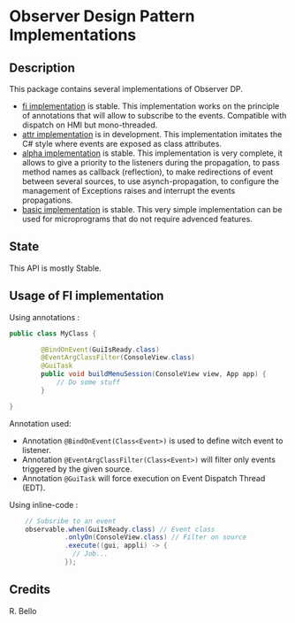 # Observer Design Pattern Implementations

## Description

This package contains several implementations of Observer DP.

- [fi implementation](https://github.com/rbello/java-toolkit/tree/master/src/core/fr/evolya/javatoolkit/events/fi) is stable. This implementation works on the principle of annotations that will allow to subscribe to the events. Compatible with dispatch on HMI but mono-threaded.
- [attr implementation](https://github.com/rbello/java-toolkit/tree/master/src/core/fr/evolya/javatoolkit/events/attr) is in development. This implementation imitates the C# style where events are exposed as class attributes.
- [alpha implementation](https://github.com/rbello/java-toolkit/tree/master/src/core/fr/evolya/javatoolkit/events/alpha) is stable. This implementation is very complete, it allows to give a priority to the listeners during the propagation, to pass method names as callback (reflection), to make redirections of event between several sources, to use asynch-propagation, to configure the management of Exceptions raises and interrupt the events propagations.
- [basic implementation](https://github.com/rbello/java-toolkit/tree/master/src/core/fr/evolya/javatoolkit/events/basic) is stable. This very simple implementation can be used for microprograms that do not require advenced features.

## State

This API is mostly Stable.

## Usage of FI implementation

Using annotations :

```java
public class MyClass {

		@BindOnEvent(GuiIsReady.class)
		@EventArgClassFilter(ConsoleView.class)
		@GuiTask
		public void buildMenuSession(ConsoleView view, App app) {
			// Do some stuff
		}

}
```

Annotation used:
- Annotation `@BindOnEvent(Class<Event>)` is used to define witch event to listener.
- Annotation `@EventArgClassFilter(Class<Event>)` will filter only events triggered by the given source.
- Annotation `@GuiTask` will force execution on Event Dispatch Thread (EDT).

Using inline-code :

```java
	// Subsribe to an event
	observable.when(GuiIsReady.class) // Event class
	          .onlyOn(ConsoleView.class) // Filter on source
	          .execute((gui, appli) -> {
	          	// Job...
	          });
```

## Credits

R. Bello